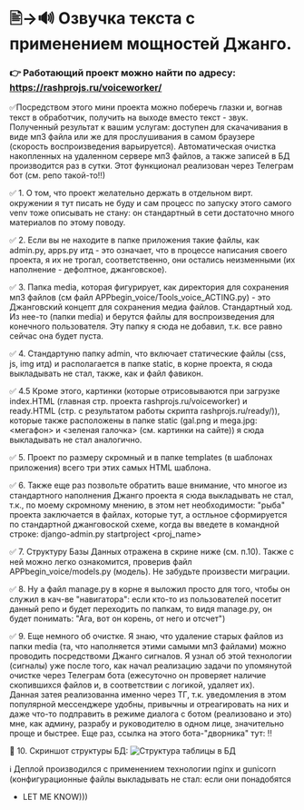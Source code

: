 # 🖹→🔊 Озвучка текста с применением мощностей Джанго.
### 👉 Работающий проект можно найти по адресу:  https://rashprojs.ru/voiceworker/

✅Посредством этого мини проекта можно поберечь глазки и, вогнав текст в обработчик,
получить на выходе вместо текст - звук. Полученный результат к вашим услугам: доступен для скачачивания
в виде мп3 файла или же для прослушивания в самом браузере (скорость воспроизведения варьируется).
Автоматическая очистка накопленных на удаленном сервере мп3 файлов, а также записей
в БД производится раз в сутки. Этот функционал реализован через Телеграм бот (см. репо 
такой-то‼)


✅ 1. О том, что проект желательно держать в отдельном вирт. окружении я тут писать не буду 
и сам процесс по запуску этого самого venv тоже описывать не стану: он стандартный 
в сети достаточно много материалов по этому поводу.

✅ 2. Если вы не находите в папке приложения такие файлы, как admin.py, apps.py итд - это
означает, что в процессе написания своего проекта, я их не трогал, соответственно, они остались
неизменными (их наполнение - дефолтное, джанговское). 

✅ 3. Папка media, которая фигурирует, как директория для сохранения мп3 файлов 
(см файл APPbegin_voice/Tools_voice_ACTING.py) - это Джанговский концепт для 
сохранения медиа файлов. Стандартный ход.
Из нее-то (папки media) и берутся файлы для воспроизведения для конечного пользователя. 
Эту папку я сюда не добавил, т.к. все равно сейчас она будет пуста.  

✅ 4. Стандартуню папку admin, что включает статические файлы (css, js, img итд) и располагается
в папке static, в корне проекта, я сюда выкладывать не стал, также, как и файл фавикон. 

✅ 4.5 Кроме этого, картинки (которые отрисовываются при загрузке index.HTML (главная стр. проекта rashprojs.ru/voiceworker)
и ready.HTML (стр. с результатом работы скрипта rashprojs.ru/ready/<slug>)), которые также
расположены в папке static (gal.png и mega.jpg: <мегафон> и <зеленая галочка> (см. картинки на сайте)) я сюда 
выкладывать не стал аналогично.

✅ 5. Проект по размеру скромный и в папке templates (в шаблонах приложения) всего три
этих самых HTML шаблона.

✅ 6. Также еще раз позвольте обратить ваше внимание, что многое из стандартного наполнения
Джанго проекта я  сюда выкладывать не стал, т.к., по моему скромному мнению, в этом 
нет необходимости:   "рыба" проекта заключается в файлах, которые тут, а остльное
сформируется по стандартной джанговоской схеме, когда вы введете в командной строке: 
django-admin.py startproject <proj_name>

✅ 7. Структуру Базы Данных отражена в скрине ниже (см. п.10).  Также с ней можно легко ознакомится,
проверив файл  APPbegin_voice/models.py (модель). Не забудьте произвести миграции.

✅ 8. Ну а файл manage.py в корне я выложил просто для того, чтобы он служил в кач-ве 
"навигатора":  если кто-то из пользователей посетит данный репо и будет переходить по папкам, то видя
manage.py, он будет понимать: "Ага, вот он корень, от него и отсчет")

✅ 9. Еще немного об очистке. Я знаю, что удаление старых файлов из папки media (та, что наполняется этими самыми мп3 файлами) 
можно проводить посредствоми Джанго сигналов. Я узнал об этой технологии (сигналы)
уже после того, как начал реализацию задачи по упомянутой очистке через Телеграм бота (ежесуточно он 
проверяет наличие скопившихся файлов и, в соответствии с логикой, удаляет их).  
Данная затея реализованна именно через ТГ, т.к.  уведомления в этом популярной мессенджере удобны, 
привычны и отреагировать на них и даже что-то подправить в режиме диалога с ботом (реализовано и это)
мне, как админу, разрабу и руководителю в одном лице, значительно проще и быстрее. 
Еще раз, ссылка на этого бота-"дворника" тут: ‼

📸  10. Скриншот структуры БД: 
![Структура таблицы в БД](https://user-images.githubusercontent.com/107410620/205463903-fd703ece-4440-4e04-9f61-bbb71067ccba.png)

ℹ Деплой производился с применением технологии nginx и gunicorn (конфигурационные файлы выкладывать не стал: если они понадобятся 
- LET ME KNOW)))







 
